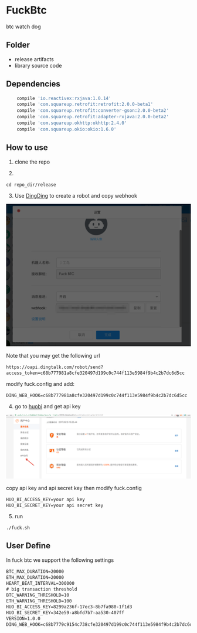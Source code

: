 # FuckBtc
btc watch dog

## Folder 
- release 
artifacts
- library 
source code

## Dependencies
```groovy
    compile 'io.reactivex:rxjava:1.0.14'
    compile 'com.squareup.retrofit:retrofit:2.0.0-beta1'
    compile 'com.squareup.retrofit:converter-gson:2.0.0-beta2'
    compile 'com.squareup.retrofit:adapter-rxjava:2.0.0-beta2'
    compile 'com.squareup.okhttp:okhttp:2.4.0'
    compile 'com.squareup.okio:okio:1.6.0'
```

## How to use

1. clone the repo

2. 
```
cd repo_dir/release
```

3. Use [DingDing](https://www.dingtalk.com/) to create a robot and copy webhook

![webhook](art/DingTalk20170916123353.png)

Note that you may get the following url
```
https://oapi.dingtalk.com/robot/send?access_token=c68b777981a8cfe320497d199c0c744f113e5984f9b4c2b7dc6d5cc
```

modify fuck.config and add:
```
DING_WEB_HOOK=c68b777981a8cfe320497d199c0c744f113e5984f9b4c2b7dc6d5cc
```

4. go to [huobi](https://www.huobi.com/account/account.php?a=show) and get api key

![api key](art/DingTalk20170916125101.png)

copy api key and api secret key then modify fuck.config
```
HUO_BI_ACCESS_KEY=your api key
HUO_BI_SECRET_KEY=your api secret key
```

5. run 
```
./fuck.sh
```

## User Define


In fuck btc we support the following settings

```
BTC_MAX_DURATION=20000
ETH_MAX_DURATION=20000
HEART_BEAT_INTERVAL=300000
# big transaction threshold
BTC_WARNING_THRESHOLD=10
ETH_WARNING_THRESHOLD=100
HUO_BI_ACCESS_KEY=8299a236f-17ec3-8b7fa980-1f1d3
HUO_BI_SECRET_KEY=342e59-a8bfd7b7-aa530-407ff
VERSION=1.0.0
DING_WEB_HOOK=c68b7779c9154c738cfe320497d199c0c744f113e5984f9b4c2b7dc6d5cc
```